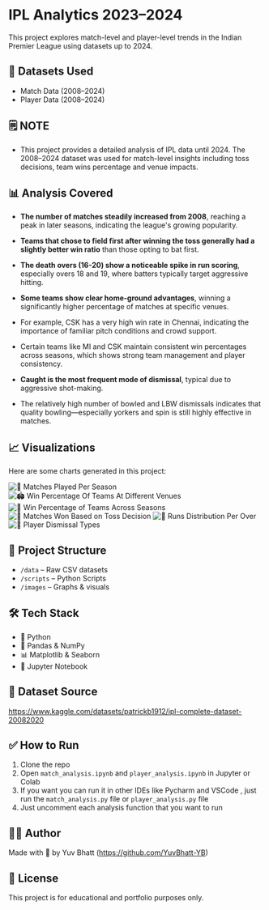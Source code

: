 # IPL Analytics 2023–2024

This project explores match-level and player-level trends in the Indian Premier League using datasets up to 2024.

## 📁 Datasets Used
- Match Data (2008–2024)
- Player Data (2008–2024)

## 🗒️ NOTE
- This project provides a detailed analysis of IPL data until 2024. 
  The 2008–2024 dataset was used for  match-level insights including toss decisions, team wins percentage and venue impacts.

## 📊 Analysis Covered

- **The number of matches steadily increased from 2008**, 
  reaching a peak in later seasons, indicating the league's growing popularity.

- **Teams that chose to field first after winning the toss generally had a slightly better win ratio** than those 
  opting to bat first.

- **The death overs (16-20) show a noticeable spike in run scoring**, especially overs 18 and 19, where batters typically 
  target aggressive hitting.

- **Some teams show clear home-ground advantages**, winning a significantly higher percentage of matches at specific venues.

- For example, CSK has a very high win rate in Chennai, indicating the importance of familiar pitch conditions 
  and crowd support.

- Certain teams like MI and CSK maintain consistent win percentages across seasons, 
  which shows strong team management and player consistency.

- **Caught is the most frequent mode of dismissal**, typical due to aggressive shot-making.

- The relatively high number of bowled and LBW dismissals indicates that quality bowling—especially 
  yorkers and spin is still highly effective in matches.

## 📈 Visualizations

Here are some charts generated in this project:

![🏏 Matches Played Per Season](images/matches_played_per_season.png)
![🏟️ Win Percentage Of Teams At Different Venues](images/win_percetange_teams_venue.png)
![🏏 Win Percentage of Teams Across Seasons](images/ipl_win_percentages_per_season.png)
![🏏 Matches Won Based on Toss Decision](images/matches_won_based_on_toss_decisions.png)
![🏏 Runs Distribution Per Over](images/run_distribution_per_over.png)
![🏏 Player Dismissal Types](images/dismissal_types.png)

## 📂 Project Structure
- `/data` – Raw CSV datasets
- `/scripts` – Python Scripts
- `/images` – Graphs & visuals

## 🛠️ Tech Stack

- 🐍 Python
- 🧮 Pandas & NumPy
- 📊 Matplotlib & Seaborn
- 🧠 Jupyter Notebook

## 📁 Dataset Source

https://www.kaggle.com/datasets/patrickb1912/ipl-complete-dataset-20082020

## ✅ How to Run

1. Clone the repo  
2. Open `match_analysis.ipynb` and `player_analysis.ipynb` in Jupyter or Colab
3. If you want you can run it in other IDEs like Pycharm and VSCode , just run the `match_analysis.py` file or
   `player_analysis.py` file
4. Just uncomment each analysis function that you want to run

## 🙋‍♂️ Author

Made with 💙 by Yuv Bhatt (https://github.com/YuvBhatt-YB)

## 📌 License

This project is for educational and portfolio purposes only.
